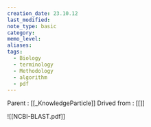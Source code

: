 ```yaml
---
creation_date: 23.10.12
last_modified: 
note_type: basic
category: 
memo_level: 
aliases: 
tags:
  - Biology
  - terminology
  - Methodology
  - algorithm
  - pdf
---
```


Parent : [[_KnowledgeParticle]]
Drived from : [[]]

![[NCBI-BLAST.pdf]]